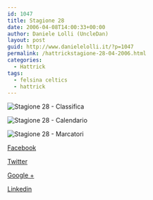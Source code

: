 ```yaml
---
id: 1047
title: Stagione 28
date: 2006-04-08T14:00:33+00:00
author: Daniele Lolli (UncleDan)
layout: post
guid: http://www.danielelolli.it/?p=1047
permalink: /hattrickstagione-28-04-2006.html
categories:
  - Hattrick
tags:
  - felsina celtics
  - hattrick
---
```

![Stagione 28 - Classifica](http://www.danielelolli.it/wp-content/uploads/2007/10/28-1-classifica.png)

![Stagione 28 - Calendario](http://www.danielelolli.it/wp-content/uploads/2007/10/28-2-calendario.png)

![Stagione 28 - Marcatori](http://www.danielelolli.it/wp-content/uploads/2007/10/28-3-marcatori.png)

<div class="container_share">
  <a href="http://www.facebook.com/sharer.php?u=http://www.danielelolli.it/hattrickstagione-28-04-2006.html&t=Stagione 28" target="_blank" class="button_purab_share facebook"><span><i class="icon-facebook"></i></span>
  
  <p>
    Facebook
  </p></a> 
  
  <a href="http://twitter.com/share?url=http://www.danielelolli.it/hattrickstagione-28-04-2006.html&text=Stagione 28" target="_blank" class="button_purab_share twitter"><span><i class="icon-twitter"></i></span>
  
  <p>
    Twitter
  </p></a> 
  
  <a href="https://plus.google.com/share?url=http://www.danielelolli.it/hattrickstagione-28-04-2006.html" target="_blank" class="button_purab_share google-plus"><span><i class="icon-google-plus"></i></span>
  
  <p>
    Google +
  </p></a> 
  
  <a href="http://www.linkedin.com/shareArticle?mini=true&url=http://www.danielelolli.it/hattrickstagione-28-04-2006.html&title=Stagione 28" target="_blank" class="button_purab_share linkedin"><span><i class="icon-linkedin"></i></span>
  
  <p>
    Linkedin
  </p></a>
</div>